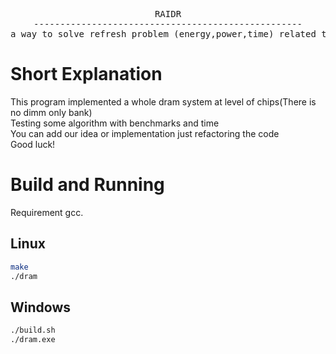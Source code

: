 <div align="center">
<pre>
RAIDR
---------------------------------------------------
a way to solve refresh problem (energy,power,time) related to dram refreshes
</pre>
</div>

# Short Explanation

This program implemented a whole dram system at level of chips(There is no dimm only bank)<br>
Testing some algorithm with benchmarks and time<br>
You can add our idea or implementation just refactoring the code<br>
Good luck!<br>

# Build and Running
Requirement gcc.<br>

## Linux

```sh
make
./dram
```

## Windows

```sh
./build.sh
./dram.exe
```
